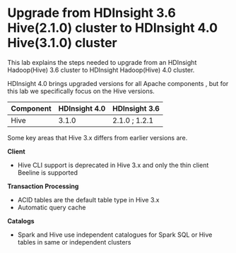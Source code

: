 #  Upgrade from HDInsight 3.6 Hive(2.1.0) cluster to HDInsight 4.0 Hive(3.1.0) cluster 

This lab explains the steps needed to upgrade from an HDInsight Hadoop(Hive) 3.6 cluster to HDInsight Hadoop(Hive) 4.0 cluster.

HDInsight 4.0 brings upgraded versions for all Apache components , but for this lab we specifically focus on the Hive versions. 

|Component| HDInsight 4.0 | HDInsight 3.6 |
|--|--|--|
|Hive| 3.1.0 |2.1.0 ; 1.2.1| 

Some key areas that Hive 3.x differs from earlier versions are.

 **Client** 

 - Hive CLI support is deprecated in Hive 3.x and only the thin client
   Beeline is supported

**Transaction Processing** 

 - ACID tables are the default table type in Hive 3.x
 - Automatic query cache

 **Catalogs** 

 - Spark and Hive use independent catalogues for Spark SQL or Hive
   tables in same or independent clusters

 

<!--stackedit_data:
eyJoaXN0b3J5IjpbMTY0NTc1NzQ2LDEwMTA1NjUwNzQsLTE4MT
I5NTc5NTcsLTc3MzU0NTU0NCwxNDA0NzU3NzY5LC0yMDk0OTIx
ODMwLC03ODkzOTg1NCwtMTk5MzYxMjAxOSw5MTg2NzAxMTIsLT
E4NjY1NTYwMjAsLTEwODUxODY3MTYsLTIzMzAxMTg2LC0xMzg4
Mjg1MTQzXX0=
-->